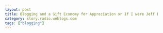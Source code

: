 ```yaml
---
layout: post
title: Blogging and a Gift Economy for Appreciation or If I were Jeff Bezos...
category: story.radio.weblogs.com
tags: ["blogging"]
---
```

<head>
<meta http-equiv="Content-Type" content="text/html; charset=UTF-8">
    <meta http-equiv="Expires" content="Mon, 01 Jan 1990 01:00:00 GMT">
    <title>Blogging and a Gift Economy for Appreciation or If I were Jeff Bezos...</title>
    <style type="text/css">
      body {
        margin-top: 0px;
        margin-left: 0px;
        margin-right: 0px;
        margin-bottom: 0px;
        }

      body, td, p {
        font-family: verdana, sans-serif;
        font-size: 90%;
        }

      h2 { 
        font-family: Verdana, Arial, Helvetica, sans-serif; font-size: 24px; font-weight: bold
        }
      .header {
        font-family: Verdana, Arial, Helvetica, sans-serif; font-size: 40px; font-weight: bold
        }
      .realsmall {
        font-family: Verdana, Arial, Helvetica, sans-serif; font-size: 9px;
        }
      .small {
        font-family: Verdana, Arial, Helvetica, sans-serif; font-size: 10px;
        }
      </style>
    </head>

| 

 |

| ![](http://radio.weblogs.com/0103807/images/trans60x60.gif)  
 | Last updated: 6/16/2002; 10:20:37 AM  
 | ![](http://radio.weblogs.com/0103807/images/trans60x60.gif) |

| ![](http://radio.weblogs.com/0103807/images/trans60x1.gif)  
 | 

<font size="+3"><b><a href="http://radio.weblogs.com/0103807/" style="color:black; text-decoration:none">The FuzzyBlog!</a></b></font>  
_Marketing 101. Consulting 101. PHP Consulting. Random geeky stuff. I Blog Therefore I Am._

<font size="+1"><b>Blogging and a Gift Economy for Appreciation or If I were Jeff Bezos...</b></font>

Disclaimer 0: I am in no way claiming that this is original, innovative or anything else.&nbsp; It's just the first time that I have run into it.

I ran into an interesting thing in an article on Salon.&nbsp; The Salon article was talking about how teenage girls with webcams were soliciting online gifts using Amazon wish lists.&nbsp; While this was fairly disturbing (do you want your daughter / sister / cousin / niece / whatever) tantalizing anonymous men for Amazon stuff, it made me think about applying the same concept to blogs.&nbsp; Think about it.&nbsp; People are making great content on blogs every single day, sometimes every single hour.&nbsp; As the net gets more and more commercial and more and more advertising driven, I just don't read Salon or MSN or whatever.&nbsp; I read blogs instead.&nbsp; So the question becomes -- how do we keep people making great blogs -- that aren't affected by advertising?&nbsp; My solution: Add an Amazon&nbsp;wishlist to your blog.&nbsp;&nbsp; Here is my Amazon wishlist:

[My Wish List](http://www.amazon.com/o/registry/27K5JCB27FUQ6)

If I was Jeff Bezos at Amazon, not only would I promote this actively to the Blog community but I would also implement a "Partial Wish" feature so that different people could pitch in on a gift.&nbsp; Why?&nbsp; Well, when programming books cost $40, that's a big gift.&nbsp; I'd like to see it as low as $2 or $3.&nbsp; I'd do that in a second for a whole lot of blogs.&nbsp; And then the wish list owner could say "$20 more to go for this.&nbsp; I guess I'll just buy the rest".&nbsp; With email notification as well this becomes highly, highly viral.&nbsp; A lot of times I just don't think to go to Amazon.

You may be thinking "Amazon Tip Jar".&nbsp; My gut feeling is that gifts are different from cash.&nbsp; And gifts give you the opportunity to direct the blog content in ways you might like to see it go.&nbsp; For example, I am a fairly hardcore PHP geek.&nbsp; If someone gifted (that a real world) me with a PHP / MySQL Database book then I would know that he or she might want me to write about this.&nbsp; And I'd probably reward them with articles&nbsp;on that topic.

**Disclaimer 1** : This is not, in any fashion, a solicitation.&nbsp; My "payment" for blogging is the wonderful interaction that I get from readers all over the world (Mike in Australia, Roger in England, Veer in India, Brent in Canada, etc).&nbsp; I just thought that other bloggers like Jeremiah might like this idea and I wanted to make it available.

**Disclaimer 2** : Am I the only person out there who thinks that Amazon's new UI (well, new to me at least) is just not right?&nbsp; Way too busy for my taste.&nbsp;

  
  

<script language="JavaScript" type="text/javascript"><!--
	var imageUrl = "http://subhonker6.userland.com/weblogStats/count.gif";
	var imageTag = "<img src=\"" + imageUrl + "?group=radio1&usernum=103807&referer=" + escape (document.referrer) + "\" height=\"1\" width=\"1\">";
	document.write (imageTag);
	//--></script>

 | ![](http://radio.weblogs.com/0103807/images/trans60x1.gif)  
 |
| ![](http://radio.weblogs.com/0103807/images/trans60x60.gif)  
 | Copyright 2002 © The FuzzyStuff  
 | ![](http://radio.weblogs.com/0103807/images/trans60x60.gif)  
 |


